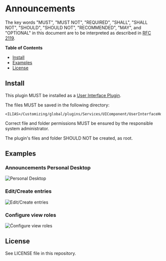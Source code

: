 # Announcements

The key words "MUST", "MUST NOT", "REQUIRED", "SHALL", "SHALL NOT", "SHOULD",
"SHOULD NOT", "RECOMMENDED", "MAY", and "OPTIONAL"
in this document are to be interpreted as described in
[RFC 2119](https://www.ietf.org/rfc/rfc2119.txt).

**Table of Contents**

* [Install](#install)
* [Examples](#examples)
* [License](#license)

## Install

This plugin MUST be installed as a
[User Interface Plugin](https://www.ilias.de/docu/goto_docu_pg_39405_42.html).

The files MUST be saved in the following directory:

    <ILIAS>/Customizing/global/plugins/Services/UIComponent/UserInterfaceHook/Announcements

Correct file and folder permissions MUST be
ensured by the responsible system administrator.

The plugin's files and folder SHOULD NOT be created, 
as root.

## Examples

### Announcements Personal Desktop

![Personal Desktop](https://databayag.github.io/Announcements/0.0.5/overview.png)

### Edit/Create entries

![Edit/Create entries](https://databayag.github.io/Announcements/0.0.5/edit_create.png)

### Configure view roles

![Ćonfigure view roles](https://databayag.github.io/Announcements/0.0.5/roles.png)

## License

See LICENSE file in this repository.

